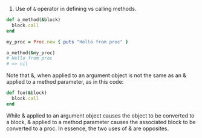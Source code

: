 1. Use of `&` operator in defining vs calling methods. 

```ruby 
def a_method(&block)
  block.call 
end 

my_proc = Proc.new { puts "Hello from proc" }

a_method(&my_proc) 
# Hello from proc 
# => nil 
```



Note that &, when applied to an argument object is not the same as an & applied to a method parameter, as in this code:
```ruby 
def foo(&block)
  block.call
end
```
While & applied to an argument object causes the object to be converted to a block, & applied to a method parameter causes the associated block to be converted to a proc. In essence, the two uses of & are opposites.

